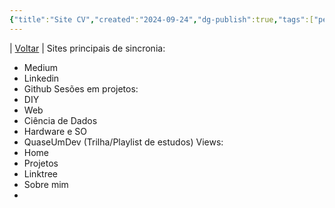 ```yaml
---
{"title":"Site CV","created":"2024-09-24","dg-publish":true,"tags":["pessoal/estudos","pessoal/quaseumdev","projetos"],"permalink":"/1-minha-vida/site-cv/","dgPassFrontmatter":true}
---
```


| [Voltar](index) |
Sites principais de sincronia:
- Medium
- Linkedin
- Github
Sesões em projetos:
- DIY
- Web
- Ciência de Dados
- Hardware e SO
- QuaseUmDev (Trilha/Playlist de estudos)
Views:
- Home
- Projetos
- Linktree
- Sobre mim
- 